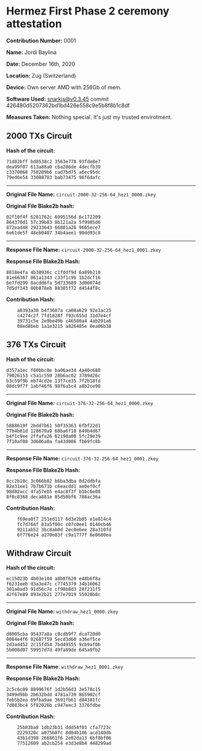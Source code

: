 # Hermez First Phase 2 ceremony attestation

**Contribution Number:**    0001

**Name:**    Jordi Baylina

**Date:**    December 16th, 2020

**Location:**   Zug (Switzerland)

**Device:** Own server AMD with 256Gb of mem.

**Software Used:** snarkjs@v0.3.45 commit 426480d5207362bd1bd426e558c9e5b8f8b1c8df

**Measures Taken:** Nothing special. It's just my trusted envirotment.


## 2000 TXs Circuit
**Hash of the circuit:**
````
71d82bff bd8538c2 3563e778 93fde8e7
dea99f07 613a88a0 c6a286de 4decfb39
c3370068 758209b6 cad7bd75 a6ec95dc
79ed6e54 33088783 bab73475 96f6dafc
````

---

**Original File Name:** `circuit-2000-32-256-64_hez1_0000.zkey`

**Original File Blake2b hash:**
````
02f10f4f 6281762c 6995156d 6c172209
864370d1 57c39b83 8b121a2a 5f9985d6
872ead48 29233643 66801a26 9665ece7
6e61de5f 48eb0407 34b4aee1 90dd93c8
````
---

**Response File Name:** `circuit-2000-32-256-64_hez1_0001.zkey`

**Response File Blake2b Hash:**
````
8818e4fa 4b38936c c1fddf9d 6a89b210
81e66367 061a1343 c33f1c9b 1b2dcf16
6e7fd299 8acdd6fa 5d733689 3d00074d
7d5df343 80b878eb 88385f72 d4544f8c
````

**Contribution Hash:**
````
    a8393a38 b4f3607a ca08a629 92e1ac25
    c4274c2f 7fd1828f f93c655d 31d7e4cf
    39731c5e 2e9be49b c46580a4 4ab291a6
    08ed8beb 1a1e3215 a826485e 0ea06b38
````

## 376 TXs Circuit
**Hash of the circuit:**
````
d357a1ec f80bbc0e ba06ae34 4a40c688
79026153 c5a1c550 28b6ac02 3789d26c
b3c59f9b eb74cd2e 13f7ce35 7f2b18fd
08dc9f7f 1abf46f6 98f6a5c4 a8b2ce98
````

---

**Original File Name:** `circuit-376-32-256-64_hez1_0000.zkey`

**Original File Blake2b hash:**
````
5888619f 2bdd7b61 50f35363 6fbf22d1
77b4b81d 128670a9 68ba6f10 649b4d67
b4f1c9ee 2ffafa26 62190a00 5fc29e39
7f10af08 3d606a0a fa43d006 fb69fc8b
````
---

**Response File Name:** `circuit-376-32-256-64_hez1_0001.zkey`

**Response File Blake2b Hash:**
````
8cc2b10c 3c066b82 b6ba3dba 0d2ddbfa
82e31ee1 7b7b671b c6eacdd1 ae0ef0cf
98d82acc 4fa57eb5 e4ac8f3f b1bc6e08
8f0c8368 deca881e 85d50bf6 788ac36a
````

**Contribution Hash:**
````
    f69ea0f7 251ed117 6d3e2b05 e1e814c4
    fc7d764f 83a5f00c c07c0ee1 0140cb46
    9211ab52 3bc8ab0d 2ec0e6ee 28a310fd
    6f776e24 a270e83f c9a1777f 6e0680ea
````


## Withdraw Circuit
**Hash of the circuit:**
````
ec15023b 4b03e104 a8b8f620 e48b6f8a
f6231eeb d3a3e47c c7745379 34b16062
301a0ad3 91d56c7e cf98b8d3 28f231f5
42f67e89 893e2b21 277e7019 55020b8c
````

---

**Original File Name:** `withdraw_hez1_0000.zkey`

**Original File Blake2b hash:**
````
d8005cba 95437a8a c8cdb9f7 dca720d0
0084e4f6 02687f59 5ecd3d60 a36ef5ce
2d3ad452 2c15fd54 7bd49555 9cb9af0b
5b008d07 59957d7d 49fa89de 645a9fb2
````
---

**Response File Name**: `withdraw_hez1_0001.zkey`

**Response File Blake2b Hash:**
````
2c5c6c09 8899676f 1d2b56d3 3e578c15
3499d9bb 2b632bdd 4781a739 865902cf
feb5b2ea 69fba9ae 3691fb61 d84381fc
7d083bc4 5f82026b c947eec3 3376fdbe
````

**Contribution Hash:**
````
    25b83ba8 1db23b31 ddd54f03 cfa7723c
    2229320c a075b8fc 8d04b186 acd140db
    43b1d398 266861f6 2e82da13 6bf8bf06
    77512609 ab2cb254 e3d3e8b4 448299ad
````





